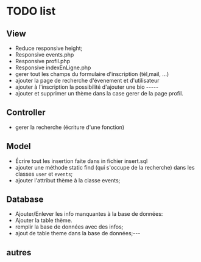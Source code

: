 # TODO list

## View

- Reduce responsive height;
- Responsive events.php
- Responsive profil.php
- Responsive indexEnLigne.php
- gerer tout les champs du formulaire d'inscription (tél,mail, ...)
- ajouter la page de recherche d'évenement et d'utilisateur
- ajouter à l'inscription la possibilité d'ajouter une bio -----
- ajouter et supprimer un thème dans la case gerer de la page profil.

## Controller

- gerer la recherche (écriture d'une fonction)

## Model

- Écrire tout les insertion faite dans in fichier insert.sql
- ajouter une méthode static find (qui s'occupe de la recherche) dans les classes `user` et `events`;
- ajouter l'attribut thème à la classe events;

## Database

- Ajouter/Enlever les info manquantes à la base de données:
- Ajouter la table thème.
- remplir la base de données avec des infos;
- ajout de table theme dans la base de données;---

## autres
